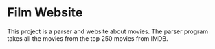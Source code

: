 # Film Website

This project is a parser and website about movies. The parser program takes all the movies from the top 250 movies from IMDB.

